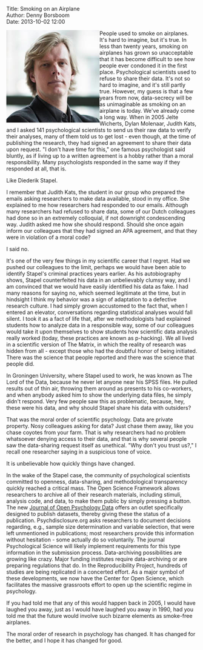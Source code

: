 Title: Smoking on an Airplane  
Author: Denny Borsboom  
Date: 2013-10-02 12:00  

<img src="/images/DennyPortrait-cropped.png" alt="Photo of Denny
Boorsboom" align="left">

People used to smoke on airplanes. It's hard to imagine, but it's true. In less
than twenty years, smoking on airplanes has grown so unacceptable that it has
become difficult to see how people ever condoned it in the first place.
Psychological scientists used to refuse to share their data. It's not so hard to
imagine, and it's still partly true. However, my guess is that a few years from
now, data-secrecy will be as unimaginable as smoking on an airplane is today.
We've already come a long way. When in 2005 Jelte Wicherts, Dylan Molenaar,
Judith Kats, and I asked 141 psychological scientists to send us their raw data
to verify their analyses, many of them told us to get lost - even though, at
the time of publishing the research, they had signed an agreement to share
their data upon request. "I don't have time for this," one famous psychologist
said bluntly, as if living up to a written agreement is a hobby rather than a
moral responsibility. Many psychologists responded in the same way if they
responded at all, that is.

Like Diederik Stapel.

I remember that Judith Kats, the student in our group who prepared the emails
asking researchers to make data available, stood in my office. She explained to
me how researchers had responded to our emails. Although many researchers
had refused to share data, some of our Dutch colleagues had done so in an
extremely colloquial, if not downright condescending way. Judith asked me how
she should respond. Should she once again inform our colleagues that they had
signed an APA agreement, and that they were in violation of a moral code?

I said no.

It's one of the very few things in my scientific career that I regret. Had we
pushed our colleagues to the limit, perhaps we would have been able to identify
Stapel's criminal practices years earlier. As his autobiography shows, Stapel
counterfeited his data in an unbelievably clumsy way, and I am convinced that
we would have easily identified his data as fake.
I had many reasons for saying no, which seemed legitimate at the time, but in
hindsight I think my behavior was a sign of adaptation to a defective research
culture. I had simply grown accustomed to the fact that, when I entered an
elevator, conversations regarding statistical analyses would fall silent. I took
it as a fact of life that, after we methodologists had explained students how to
analyze data in a responsible way, some of our colleagues would take it upon
themselves to show students how scientific data analysis really worked (today,
these practices are known as p-hacking). We all lived in a scientific version of
The Matrix, in which the reality of research was hidden from all - except those
who had the doubtful honor of being initiated. There was the science that people
reported and there was the science that people did.

In Groningen University, where Stapel used to work, he was known as The Lord
of the Data, because he never let anyone near his SPSS files. He pulled results
out of thin air, throwing them around as presents to his co-workers, and when
anybody asked him to show the underlying data files, he simply didn't respond.
Very few people saw this as problematic, because, hey, these were his data, and
why should Stapel share his data with outsiders?

That was the moral order of scientific psychology. Data are private property.
Nosy colleagues asking for data? Just chase them away, like you chase coyotes
from your farm. That is why researchers had no problem whatsoever denying
access to their data, and that is why several people saw the data-sharing request
itself as unethical. "Why don't you trust us?," I recall one researcher saying in a
suspicious tone of voice.

It is unbelievable how quickly things have changed.

In the wake of the Stapel case, the community of psychological scientists
committed to openness, data-sharing, and methodological transparency quickly
reached a critical mass. The Open Science Framework allows researchers to
archive all of their research materials, including stimuli, analysis code, and
data, to make them public by simply pressing a button. The new [Journal of Open
Psychology Data](http://openpsychologydata.metajnl.com) offers an outlet
specifically designed to publish datasets, thereby giving these the status of a
publication. Psychdisclosure.org asks researchers to document decisions
regarding, e.g., sample size determination and variable selection, that were
left unmentioned in publications; most researchers provide this information
without hesitation - some actually do so voluntarily. The journal Psychological
Science will likely implement requirements for this type information in the
submission process. Data-archiving possibilities are growing like crazy. Major
funding institutes require data-archiving or are preparing regulations that do.
In the Reproducibility Project, hundreds of studies are being replicated in a
concerted effort. As a major symbol of these developments, we now have the
Center for Open Science, which facilitates the massive grassroots effort to
open up the scientific regime in psychology.

If you had told me that any of this would happen back in 2005, I would have
laughed you away, just as I would have laughed you away in 1990, had you told
me that the future would involve such bizarre elements as smoke-free airplanes.

The moral order of research in psychology has changed. It has changed for the
better, and I hope it has changed for good.
